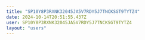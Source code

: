 ```yaml
---
title: "SP10Y8P3RXNK32045JA5V7RDY5J7TNCKSGT9TYTZ4"
date: 2024-10-14T20:51:55.437Z
user: SP10Y8P3RXNK32045JA5V7RDY5J7TNCKSGT9TYTZ4
layout: "users"
---
```

    